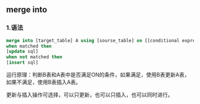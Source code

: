 ## merge into 
### 1.语法
```sql
merge into [target_table] A using [sourse_table] on [[conditional expression] and [...]...]
when matched then
[update sql]
when not matched then
[insert sql]
```
运行原理：判断B表和A表中是否满足ON的条件，如果满足，使用B表更新A表，如果不满足，使用B表插入A表。

更新与插入操作可选择，可以只更新，也可以只插入，也可以同时进行。





